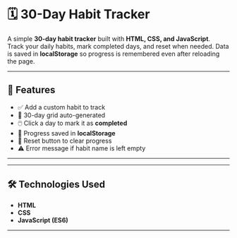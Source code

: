 # 🗓️ 30-Day Habit Tracker

A simple **30-day habit tracker** built with **HTML, CSS, and JavaScript**.  
Track your daily habits, mark completed days, and reset when needed. Data is saved in **localStorage** so progress is remembered even after reloading the page.

---

## 🚀 Features
- ✅ Add a custom habit to track  
- 📅 30-day grid auto-generated  
- 🖱️ Click a day to mark it as **completed**  
- 💾 Progress saved in **localStorage**  
- 🔄 Reset button to clear progress  
- ⚠️ Error message if habit name is left empty  

---
---

## 🛠️ Technologies Used
- **HTML**   
- **CSS**
- **JavaScript (ES6)** 

---

